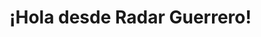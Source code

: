 <!DOCTYPE html>
<html lang="es">
<head>
  <meta charset="UTF-8">
  <title>Mi sitio</title>
</head>
<body>
  <h1>¡Hola desde Radar Guerrero!</h1>
</body>
</html>
